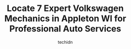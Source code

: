 ---
layout: ampstory
image: https://images.unsplash.com/photo-1639928845176-2804838ca715?ixlib=rb-4.0.3&ixid=MnwxMjA3fDB8MHxwaG90by1wYWdlfHx8fGVufDB8fHx8&auto=format&fit=crop&w=640&h=853&q=80
author: techidn
featured: false
description: If youre in need of trustworthy and skilled Volkswagen Mechanic in Appleton WI, USA, youll be pleased to discover the 7 best Volkswagen Mechanic in town. Their expertise and commitment to 
title: Locate 7 Expert Volkswagen Mechanics in Appleton WI for Professional Auto Services
cover:
   title: Locate 7 Expert Volkswagen Mechanics in Appleton WI for Professional Auto Services
   subtitle: Rickpate
   background: https://images.unsplash.com/photo-1639928845176-2804838ca715?ixlib=rb-4.0.3&ixid=MnwxMjA3fDB8MHxwaG90by1wYWdlfHx8fGVufDB8fHx8&auto=format&fit=crop&w=640&h=853&q=80

pages: 
 - layout: thirds
   top: <h1>#1 Robs Import Repair</h1>
   bottom: "<p>Perfection as usual! As a mechanic, I appreciate the incredible detail they provide with their inspections. While I perform many of my repairs, when it comes to an aging </p>"
   background: https://www.knot35.com/toplist/wp-content/uploads/2023/06/best-volkswagen-mechanic-1-in-appleton-wi-1685838884.jpeg
   backgroundblur: true
 - layout: thirds
   top: <h1>#2 TrailBuilt Off-Road</h1>
   bottom: "<p>3989 E Endeavor Dr, Appleton, WI 54915, United States</p>"
   background: https://www.knot35.com/toplist/wp-content/uploads/2023/06/best-volkswagen-mechanic-2-in-appleton-wi-1685838884.jpeg
   cta:
      link: https://www.knot35.com/toplist/locate-7-expert-volkswagen-mechanics-in-appleton-wi-for-professional-auto-services/
      text: Locate 7 Expert Volkswagen Mechanics in Appleton WI for Professional Auto Services
 - layout: thirds
   top: <h1>#3 Richmond Street Automotive</h1>
   bottom: "<p>1731 N Richmond St, Appleton, WI 54911, United States</p>"
   background: https://www.knot35.com/toplist/wp-content/uploads/2023/06/best-volkswagen-mechanic-3-in-appleton-wi-1685838885.jpeg
   cta:
      link: https://www.knot35.com/toplist/locate-7-expert-volkswagen-mechanics-in-appleton-wi-for-professional-auto-services/
      text: Locate 7 Expert Volkswagen Mechanics in Appleton WI for Professional Auto Services
 - layout: thirds
   top: <h1>#4 Ruffing Automotive Services</h1>
   bottom: "<p>N9685 Highline Rd, Kaukauna, WI 54130, United States</p>"
   background: https://plus.unsplash.com/premium_photo-1664640458616-3c74f8cb4589?ixlib=rb-4.0.3&ixid=MnwxMjA3fDB8MHxwaG90by1wYWdlfHx8fGVufDB8fHx8&auto=format&fit=crop&w=640&h=853&q=80
   cta:
      link: https://www.knot35.com/toplist/locate-7-expert-volkswagen-mechanics-in-appleton-wi-for-professional-auto-services/
      text: Locate 7 Expert Volkswagen Mechanics in Appleton WI for Professional Auto Services
 - layout: thirds
   top: <h1>#5 Grishaber Service</h1>
   bottom: "<p>1404 E South River St, Appleton, WI 54915, United States</p>"
   background: https://images.unsplash.com/photo-1580610447943-1bfbef5efe07?ixlib=rb-4.0.3&ixid=MnwxMjA3fDB8MHxwaG90by1wYWdlfHx8fGVufDB8fHx8&auto=format&fit=crop&w=640&h=853&q=80
   cta:
      link: https://www.knot35.com/toplist/locate-7-expert-volkswagen-mechanics-in-appleton-wi-for-professional-auto-services/
      text: Locate 7 Expert Volkswagen Mechanics in Appleton WI for Professional Auto Services
 - layout: thirds
   top: <h1>#6 American Fleet & Auto Service</h1>
   bottom: "<p>2010 W Wisconsin Ave, Appleton, WI 54914, United States</p>"
   background: https://images.unsplash.com/photo-1536745287225-21d689278fd1?ixlib=rb-4.0.3&ixid=MnwxMjA3fDB8MHxwaG90by1wYWdlfHx8fGVufDB8fHx8&auto=format&fit=crop&w=640&h=853&q=80
   cta:
      link: https://www.knot35.com/toplist/locate-7-expert-volkswagen-mechanics-in-appleton-wi-for-professional-auto-services/
      text: Locate 7 Expert Volkswagen Mechanics in Appleton WI for Professional Auto Services
 - layout: thirds
   top: <h1>#7 M And G Automotive LLC</h1>
   bottom: "<p>5000 W Greenville Dr, Appleton, WI 54913, United States</p>"
   background: https://images.unsplash.com/photo-1602536052359-ef94c21c5948?ixlib=rb-4.0.3&ixid=MnwxMjA3fDB8MHxwaG90by1wYWdlfHx8fGVufDB8fHx8&auto=format&fit=crop&w=640&h=853&q=80
   cta:
      link: https://www.knot35.com/toplist/locate-7-expert-volkswagen-mechanics-in-appleton-wi-for-professional-auto-services/
      text: Locate 7 Expert Volkswagen Mechanics in Appleton WI for Professional Auto Services
 - layout: thirds
   middle: Continue reading...
   background: https://images.unsplash.com/photo-1518640467707-6811f4a6ab73?ixlib=rb-4.0.3&ixid=MnwxMjA3fDB8MHxwaG90by1wYWdlfHx8fGVufDB8fHx8&auto=format&fit=crop&w=640&h=853&q=80
   cta:
      link: https://www.knot35.com/toplist/locate-7-expert-volkswagen-mechanics-in-appleton-wi-for-professional-auto-services/
      text: Locate 7 Expert Volkswagen Mechanics in Appleton WI for Professional Auto Services
      
---